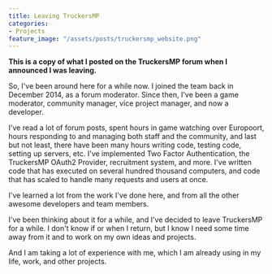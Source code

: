 ```yaml
---
title: Leaving TruckersMP
categories:
- Projects
feature_image: "/assets/posts/truckersmp_website.png"
---
```


**This is a copy of what I posted on the TruckersMP forum when I announced I was leaving.**


So, I've been around here for a while now. I joined the team back in December 2014, as a forum moderator. Since then, I've been a game moderator, community manager, vice project manager, and now a developer.

I've read a lot of forum posts, spent hours in game watching over Europoort, hours responding to and managing both staff and the community, and last but not least, there have been many hours writing code, testing code, setting up servers, etc. I've implemented Two Factor Authentication, the TruckersMP OAuth2 Provider, recruitment system, and more. I've written code that has executed on several hundred thousand computers, and code that has scaled to handle many requests and users at once.

I've learned a lot from the work I've done here, and from all the other awesome developers and team members.

I've been thinking about it for a while, and I've decided to leave TruckersMP for a while. I don't know if or when I return, but I know I need some time away from it and to work on my own ideas and projects.

And I am taking a lot of experience with me, which I am already using in my life, work, and other projects.
